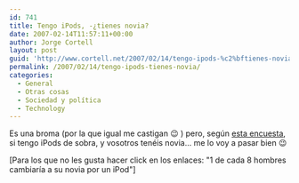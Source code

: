 ```yaml
---
id: 741
title: Tengo iPods, -¿tienes novia?
date: 2007-02-14T11:57:11+00:00
author: Jorge Cortell
layout: post
guid: 'http://www.cortell.net/2007/02/14/tengo-ipods-%c2%bftienes-novia/'
permalink: /2007/02/14/tengo-ipods-tienes-novia/
categories:
  - General
  - Otras cosas
  - Sociedad y polí­tica
  - Technology
---
```

Es una broma (por la que igual me castigan 😉 ) pero, según <a target="_blank" title="Encuesta" href="http://techdigest.tv/2007/01/1_in_8_men_woul.html">esta encuesta</a>, si tengo iPods de sobra, y vosotros tenéis novia... me lo voy a pasar bien 😉

[Para los que no les gusta hacer click en los enlaces: "1 de cada 8 hombres cambiarí­a a su novia por un iPod"]